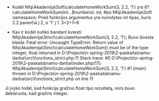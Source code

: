 
 * Kodėl Nfq\Akademija\Soft\calculateHomeWorkSum(3, 2.2, ‘1’) yra 6?
 calculateHomeWorkSum(int…$numbers): int; #po Nfq\Akademija\Soft namespace;
 Prieš funkcijos argumentus yra nurodytas int tipas, kuris 2.2 paverčia į 2, o '1' į 1. 3+2+1=6
 
 * Kas ir kodėl nutiko bandant kviesti: Nfq\Akademija\Strict\calculateHomeWorkSum(3, 2.2, ‘1’);
 Buvo išvesta klaida: Fatal error: Uncaught TypeError: Return value of Nfq\Akademija\Strict\calculateHomeWorkSum() must be of the type integer, float returned in D:\Projects\n-spring-2019\2-paskaita\namu-darbai\src\functions_strict.php:11
Stack trace:
#0 D:\Projects\n-spring-2019\2-paskaita\namu-darbai\index.php(17): Nfq\Akademija\Strict\calculateHomeWorkSum(3, 2.2, '1')
#1 {main}
  thrown in D:\Projects\n-spring-2019\2-paskaita\namu-darbai\src\functions_strict.php on line 11
  
  Ji įvyko todėl, kad funkcija gražino float tipo rezultatą, nors buvo deklaruota, kad gražins integer.